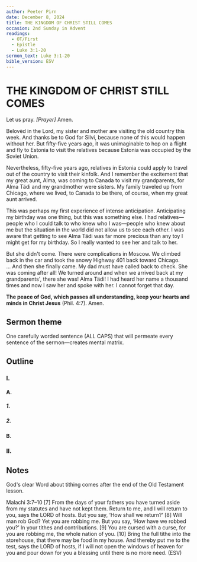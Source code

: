 ```yaml
---
author: Peeter Pirn
date: December 8, 2024
title: THE KINGDOM OF CHRIST STILL COMES
occasion: 2nd Sunday in Advent
readings:
  - OT/First
  - Epistle
  - Luke 3:1-20
sermon_text: Luke 3:1-20
bible_version: ESV
---
```


# THE KINGDOM OF CHRIST STILL COMES

Let us pray. *\[Prayer]*  Amen.

Belovèd in the Lord, my sister and mother are visiting the old country this week. And thanks be to God for Silvi, because none of this would happen without her. But fifty-five years ago, it was unimaginable to hop on a flight and fly to Estonia to visit the relatives because Estonia was occupied by the Soviet Union.

Nevertheless, fifty-five years ago, relatives in Estonia could apply to travel out of the country to visit their kinfolk. And I remember the excitement that my great aunt, Alma, was coming to Canada to visit my grandparents, for Alma Tädi and my grandmother were sisters. My family traveled up from Chicago, where we lived, to Canada to be there, of course, when my great aunt arrived.

This was perhaps my first experience of intense anticipation. Anticipating my birthday was one thing, but this was something else. I had relatives—people who I could talk to who knew who I was—people who knew about me but the situation in the world did not allow us to see each other. I was aware that getting to see Alma Tädi was far more precious than any toy I might get for my birthday. So I really wanted to see her and talk to her.

But she didn't come. There were complications in Moscow. We climbed back in the car and took the snowy Highway 401 back toward Chicago. … And then she finally came. My dad must have called back to check. She was coming after all! We turned around and when we arrived back at my grandparents', there she was! Alma Tädi! I had heard her name a thousand times and now I saw her and spoke with her. I cannot forget that day.



**The peace of God, which passes all understanding, keep your hearts and minds in Christ Jesus** (Phil. 4:7). Amen.

## Sermon theme
One carefully worded sentence (ALL CAPS) that will permeate every sentence of the sermon—creates mental matrix.
## Outline
### I.
#### A.
##### 1.
##### 2.
#### B.
### II.
## Notes
God's clear Word about tithing comes after the end of the Old Testament lesson.

Malachi 3:7–10
\[7] From the days of your fathers you have turned aside from my statutes and have not kept them. Return to me, and I will return to you, says the LORD of hosts. But you say, ‘How shall we return?’ \[8] Will man rob God? Yet you are robbing me. But you say, ‘How have we robbed you?’ In your tithes and contributions. \[9] You are cursed with a curse, for you are robbing me, the whole nation of you. \[10] Bring the full tithe into the storehouse, that there may be food in my house. And thereby put me to the test, says the LORD of hosts, if I will not open the windows of heaven for you and pour down for you a blessing until there is no more need. (ESV)
